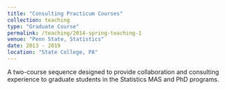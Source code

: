 ```yaml
---
title: "Consulting Practicum Courses"
collection: teaching
type: "Graduate Course"
permalink: /teaching/2014-spring-teaching-1
venue: "Penn State, Statistics"
date: 2013 - 2019
location: "State College, PA"
---
```


A two-course sequence designed to provide collaboration and consulting experience to graduate students in the Statistics MAS and PhD programs.  

